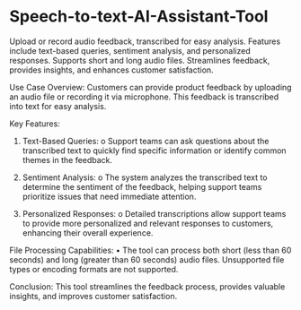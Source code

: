 # Speech-to-text-AI-Assistant-Tool
Upload or record audio feedback, transcribed for easy analysis. Features include text-based queries, sentiment analysis, and personalized responses. Supports short and long audio files. Streamlines feedback, provides insights, and enhances customer satisfaction.

Use Case Overview: Customers can provide product feedback by uploading an audio file or recording it via microphone. This feedback is transcribed into text for easy analysis.

Key Features:
1. Text-Based Queries:
o Support teams can ask questions about the transcribed text to quickly find specific information or identify common themes in the feedback.

2. Sentiment Analysis:
o The system analyzes the transcribed text to determine the sentiment of the feedback, helping support teams prioritize issues that need immediate attention.

3. Personalized Responses:
o Detailed transcriptions allow support teams to provide more personalized and relevant responses to customers, enhancing their overall experience.

File Processing Capabilities:
• The tool can process both short (less than 60 seconds) and long (greater than 60 seconds) audio files. Unsupported file types or encoding formats are not supported.

Conclusion: This tool streamlines the feedback process, provides valuable insights, and improves customer satisfaction. 
